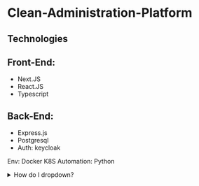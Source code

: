 # Clean-Administration-Platform

## Technologies

## Front-End:
 - Next.JS 
 - React.JS
 - Typescript


## Back-End:
 - Express.js
 - Postgresql
 - Auth: keycloak

Env: Docker K8S
Automation: Python

<details>
<summary>How do I dropdown?</summary>
<br>
This is how you dropdown.
</details>
